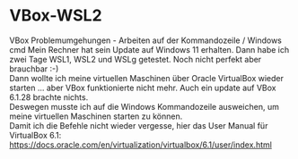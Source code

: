 # VBox-WSL2
VBox Problemumgehungen - Arbeiten auf der Kommandozeile / Windows cmd
Mein Rechner hat sein Update auf Windows 11 erhalten. Dann habe ich zwei Tage WSL1, WSL2 und WSLg getestet. Noch nicht perfekt aber brauchbar :-)  
Dann wollte ich meine virtuellen Maschinen über Oracle VirtualBox wieder starten ... aber VBox funktionierte nicht mehr. Auch ein update auf VBox 6.1.28 brachte nichts.  
Deswegen musste ich auf die Windows Kommandozeile ausweichen, um meine virtuellen Maschinen starten zu können.  
Damit ich die Befehle nicht wieder vergesse, hier das User Manual für VirtualBox 6.1: https://docs.oracle.com/en/virtualization/virtualbox/6.1/user/index.html  
